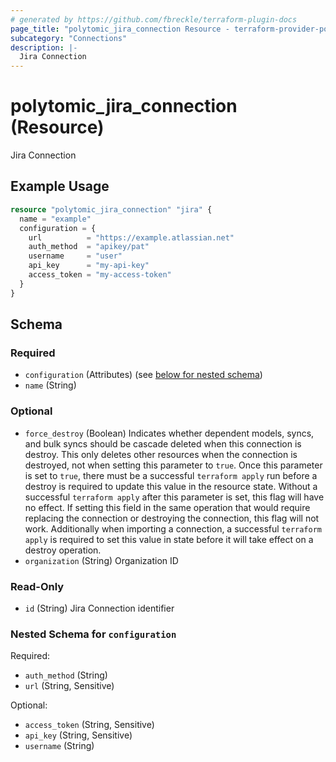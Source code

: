 ```yaml
---
# generated by https://github.com/fbreckle/terraform-plugin-docs
page_title: "polytomic_jira_connection Resource - terraform-provider-polytomic"
subcategory: "Connections"
description: |-
  Jira Connection
---
```


# polytomic_jira_connection (Resource)

Jira Connection

## Example Usage

```terraform
resource "polytomic_jira_connection" "jira" {
  name = "example"
  configuration = {
    url          = "https://example.atlassian.net"
    auth_method  = "apikey/pat"
    username     = "user"
    api_key      = "my-api-key"
    access_token = "my-access-token"
  }
}
```

<!-- schema generated by tfplugindocs -->
## Schema

### Required

- `configuration` (Attributes) (see [below for nested schema](#nestedatt--configuration))
- `name` (String)

### Optional

- `force_destroy` (Boolean) Indicates whether dependent models, syncs, and bulk syncs should be cascade deleted when this connection is destroy. This only deletes other resources when the connection is destroyed, not when setting this parameter to `true`. Once this parameter is set to `true`, there must be a successful `terraform apply` run before a destroy is required to update this value in the resource state. Without a successful `terraform apply` after this parameter is set, this flag will have no effect. If setting this field in the same operation that would require replacing the connection or destroying the connection, this flag will not work. Additionally when importing a connection, a successful `terraform apply` is required to set this value in state before it will take effect on a destroy operation.
- `organization` (String) Organization ID

### Read-Only

- `id` (String) Jira Connection identifier

<a id="nestedatt--configuration"></a>
### Nested Schema for `configuration`

Required:

- `auth_method` (String)
- `url` (String, Sensitive)

Optional:

- `access_token` (String, Sensitive)
- `api_key` (String, Sensitive)
- `username` (String)


